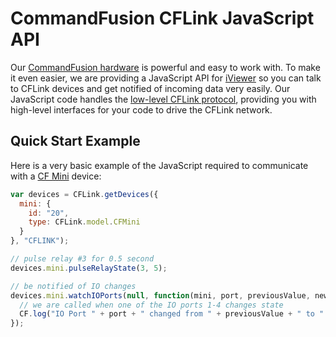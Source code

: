 # CommandFusion CFLink JavaScript API

Our [CommandFusion hardware](http://www.commandfusion.com/hardware.html) is powerful and easy to work with. To make it even easier, we are providing a JavaScript API for [iViewer](http://www.commandfusion.com/iviewer.html) so you can talk to CFLink devices and get notified of incoming data very easily. Our JavaScript code handles the [low-level CFLink protocol](http://www.commandfusion.com/docs/cflink), providing you with high-level interfaces for your code to drive the CFLink network.

## Quick Start Example

Here is a very basic example of the JavaScript required to communicate with a [CF Mini](http://www.commandfusion.com/cfmini.html) device:

```javascript
var devices = CFLink.getDevices({
  mini: {
    id: "20",
    type: CFLink.model.CFMini
  }
}, "CFLINK");

// pulse relay #3 for 0.5 second
devices.mini.pulseRelayState(3, 5);

// be notified of IO changes
devices.mini.watchIOPorts(null, function(mini, port, previousValue, newValue) {
  // we are called when one of the IO ports 1-4 changes state
  CF.log("IO Port " + port + " changed from " + previousValue + " to " + newValue);
});
```